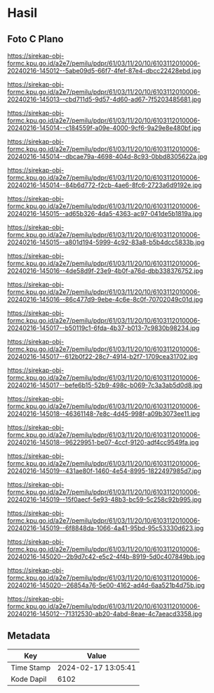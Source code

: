 # Hasil

## Foto C Plano

https://sirekap-obj-formc.kpu.go.id/a2e7/pemilu/pdpr/61/03/11/20/10/6103112010006-20240216-145012--5abe09d5-66f7-4fef-87e4-dbcc22428ebd.jpg

https://sirekap-obj-formc.kpu.go.id/a2e7/pemilu/pdpr/61/03/11/20/10/6103112010006-20240216-145013--cbd711d5-9d57-4d60-ad67-7f5203485681.jpg

https://sirekap-obj-formc.kpu.go.id/a2e7/pemilu/pdpr/61/03/11/20/10/6103112010006-20240216-145014--c184559f-a09e-4000-9cf6-9a29e8e480bf.jpg

https://sirekap-obj-formc.kpu.go.id/a2e7/pemilu/pdpr/61/03/11/20/10/6103112010006-20240216-145014--dbcae79a-4698-404d-8c93-0bbd8305622a.jpg

https://sirekap-obj-formc.kpu.go.id/a2e7/pemilu/pdpr/61/03/11/20/10/6103112010006-20240216-145014--84b6d772-f2cb-4ae6-8fc6-2723a6d9192e.jpg

https://sirekap-obj-formc.kpu.go.id/a2e7/pemilu/pdpr/61/03/11/20/10/6103112010006-20240216-145015--ad65b326-4da5-4363-ac97-041de5b1819a.jpg

https://sirekap-obj-formc.kpu.go.id/a2e7/pemilu/pdpr/61/03/11/20/10/6103112010006-20240216-145015--a801d194-5999-4c92-83a8-b5b4dcc5833b.jpg

https://sirekap-obj-formc.kpu.go.id/a2e7/pemilu/pdpr/61/03/11/20/10/6103112010006-20240216-145016--4de58d9f-23e9-4b0f-a76d-dbb338376752.jpg

https://sirekap-obj-formc.kpu.go.id/a2e7/pemilu/pdpr/61/03/11/20/10/6103112010006-20240216-145016--86c477d9-9ebe-4c6e-8c0f-70702049c01d.jpg

https://sirekap-obj-formc.kpu.go.id/a2e7/pemilu/pdpr/61/03/11/20/10/6103112010006-20240216-145017--b50119c1-6fda-4b37-b013-7c9830b98234.jpg

https://sirekap-obj-formc.kpu.go.id/a2e7/pemilu/pdpr/61/03/11/20/10/6103112010006-20240216-145017--612b0f22-28c7-4914-b2f7-1709cea31702.jpg

https://sirekap-obj-formc.kpu.go.id/a2e7/pemilu/pdpr/61/03/11/20/10/6103112010006-20240216-145017--befe6b15-52b9-498c-b069-7c3a3ab5d0d8.jpg

https://sirekap-obj-formc.kpu.go.id/a2e7/pemilu/pdpr/61/03/11/20/10/6103112010006-20240216-145018--46361148-7e8c-4d45-998f-a09b3073ee11.jpg

https://sirekap-obj-formc.kpu.go.id/a2e7/pemilu/pdpr/61/03/11/20/10/6103112010006-20240216-145018--96229951-be07-4ccf-9120-adf4cc9549fa.jpg

https://sirekap-obj-formc.kpu.go.id/a2e7/pemilu/pdpr/61/03/11/20/10/6103112010006-20240216-145019--431ae80f-1460-4e54-8995-1822497985d7.jpg

https://sirekap-obj-formc.kpu.go.id/a2e7/pemilu/pdpr/61/03/11/20/10/6103112010006-20240216-145019--15f0aecf-5e93-48b3-bc59-5c258c92b995.jpg

https://sirekap-obj-formc.kpu.go.id/a2e7/pemilu/pdpr/61/03/11/20/10/6103112010006-20240216-145019--6f8848da-1066-4a41-95bd-95c53330d623.jpg

https://sirekap-obj-formc.kpu.go.id/a2e7/pemilu/pdpr/61/03/11/20/10/6103112010006-20240216-145020--2b9d7c42-e5c2-4f4b-8919-5d0c407849bb.jpg

https://sirekap-obj-formc.kpu.go.id/a2e7/pemilu/pdpr/61/03/11/20/10/6103112010006-20240216-145020--26854a76-5e00-4162-ad4d-6aa521b4d75b.jpg

https://sirekap-obj-formc.kpu.go.id/a2e7/pemilu/pdpr/61/03/11/20/10/6103112010006-20240216-145012--71312530-ab20-4abd-8eae-4c7aeacd3358.jpg


## Metadata

| Key        | Value               |
| ---------- | ------------------- |
| Time Stamp | 2024-02-17 13:05:41 |
| Kode Dapil | 6102                |



